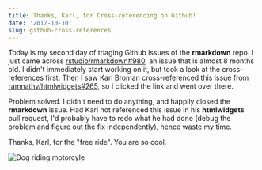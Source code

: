 ```yaml
---
title: Thanks, Karl, for Cross-referencing on Github!
date: '2017-10-10'
slug: github-cross-references
---
```


Today is my second day of triaging Github issues of the **rmarkdown** repo. I just came across [rstudio/rmarkdown#980](https://github.com/rstudio/rmarkdown/issues/980), an issue that is almost 8 months old. I didn't immediately start working on it, but took a look at the cross-references first. Then I saw Karl Broman cross-referenced this issue from [ramnathv/htmlwidgets#265](https://github.com/ramnathv/htmlwidgets/pull/265), so I clicked the link and went over there.

Problem solved. I didn't need to do anything, and happily closed the **rmarkdown** issue. Had Karl not referenced this issue in his **htmlwidgets** pull request, I'd probably have to redo what he had done (debug the problem and figure out the fix independently), hence waste my time.

Thanks, Karl, for the "free ride". You are so cool.

![Dog riding motorcyle](https://slides.yihui.org/gif/dog-motor.gif)
